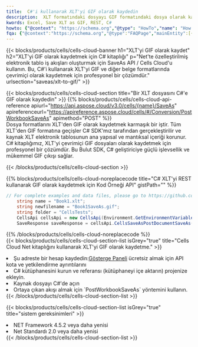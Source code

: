 ```yaml
---
title:  C#'i kullanarak XLT'yi GIF olarak kaydedin
description:  XLT formatındaki dosyayı GIF formatındaki dosya olarak kaydetmek için C# için Aspose.Cells Cloud SDK'yı kullanma.
kwords: Excel, Save XLT as GIF, REST, C#
howto: {"@context": "https://schema.org","@type": "HowTo","name": "How to save XLT as GIF using the Cells Cloud Net library.","description": "How to save XLT as GIF using the Cells Cloud Net library.","image": {"@type": "ImageObject"},"url": "/net/saveas/xlt-to-gif/","step": [{ "@type": "HowToStep","name": "How to save XLT as GIF using the Cells Cloud Net library. step 1", "image": {"@type": "ImageObject",},"url": "/net/saveas/xlt-to-gif/","text": "Register an account at <a href='https://dashboard.aspose.cloud/'>Dashboard</a> to get free API quota & authorization details",},{ "@type": "HowToStep","name": "How to save XLT as GIF using the Cells Cloud Net library. step 1", "image": {"@type": "ImageObject",},"url": "/net/saveas/xlt-to-gif/","text": "Install C# library and add the reference (import the library) to your project.",},{ "@type": "HowToStep","name": "How to save XLT as GIF using the Cells Cloud Net library. step 1", "image": {"@type": "ImageObject",},"url": "/net/saveas/xlt-to-gif/","text": "Open the source file in C#",},{ "@type": "HowToStep","name": "How to save XLT as GIF using the Cells Cloud Net library. step 1", "image": {"@type": "ImageObject",},"url": "/net/saveas/xlt-to-gif/","text": "Use the `PostWorkbookSaveAs` method to retrieve the resulting stream.",}, ],"supply": {"@type": "HowToSupply","name": "document"},"tool": [{"@type": "HowToTool","name": "Visual Studio, Visual Studio Code, Rider"},{"@type": "HowToTool","name": "Aspose Cells"}],"totalTime": "PT6M"}
fqa: {"@context":"https://schema.org","@type":"FAQPage","mainEntity":[{"@type":"Question","name":"Why save file as other formats file in C# using REST API?","acceptedAnswer":{"@type":"Answer","text":"Documents are encoded in many ways, and some files may be incompatible with the software you use. To open and read such files, just save them as appropriate file formats.<br/><ol><li>Install .NET SDK and add the reference (import the library) to your project.</li><li>Open the source file in C# using REST API.</li><li>Call the PostWorkbookSaveAsRequest() method, passing an output filename with required extension.</li><li>Get the result of save as a separate file.</li></ol>"}},{"@type":"Question","name":"What file formats can I save as with your C# library?","acceptedAnswer":{"@type":"Answer","text":"We support a variety of file formats for conversion using .NET library, including XLSX, Excel, xls , PDF, CSV, HTML, Markdown, XML, PNG, JPG, TIFF, Json, TXT and many more."}},{"@type":"Question","name":"What is the maximum allowed file size for conversion using this .NET library?","acceptedAnswer":{"@type":"Answer","text":"There are no file size limits for format conversions using .NET library."}}]}
---
```

{{< blocks/products/cells/cells-cloud-banner h1="XLT\'yi GIF olarak kaydet" h2="XLT\'yi GIF olarak kaydetmek için C# kitaplığı" p="Net\'te özelleştirilmiş elektronik tablo iş akışları oluşturmak için SaveAs API / Cells Cloud\'u kullanın. Bu, C#\'i kullanarak XLT\'yi GIF ve diğer belge formatlarında çevrimiçi olarak kaydetmek için profesyonel bir çözümdür." urlsection="saveas/xlt-to-gif/" >}}

{{< blocks/products/cells/cells-cloud-section title="Bir XLT dosyasını C#\'e GIF olarak kaydedin" >}}
{{% blocks/products/cells/cells-cloud-api-reference apiurl="https://api.aspose.cloud/v3.0/cells/{name}/SaveAs" apireferenceurl="https://apireference.aspose.cloud/cells/#/Conversion/PostWorkbookSaveAs" apimethod="POST" %}}
<br/>
Dosya formatlarını XLT'den GIF olarak kaydetmek karmaşık bir iştir. Tüm XLT'den GIF formatına geçişler C# SDK'mız tarafından gerçekleştirilir ve kaynak XLT elektronik tablosunun ana yapısal ve mantıksal içeriği korunur. C# kitaplığımız, XLT'yi çevrimiçi GIF dosyaları olarak kaydetmek için profesyonel bir çözümdür. Bu Bulut SDK, C# geliştiriciye güçlü işlevsellik ve mükemmel GIF çıkışı sağlar.

{{< /blocks/products/cells/cells-cloud-section >}}

{{% blocks/products/cells/cells-cloud-noreplacecode title="C# XLT\'yi REST kullanarak GIF olarak kaydetmek için Kod Örneği API" gistPath="" %}}
  
```cs
// For complete examples and data files, please go to https://github.com/aspose-cells-cloud/aspose-cells-cloud-dotnet/
    string name = "Book1.xlt";
    string newfilename = "Book1SaveAs.gif";
    string folder = "CellsTests";
    CellsApi cellsApi = new CellsApi(Environment.GetEnvironmentVariable("ProductClientId"), Environment.GetEnvironmentVariable("ProductClientSecret"));
    SaveResponse saveResponse = cellsApi.CellsSaveAsPostDocumentSaveAs(name, null, newfilename, null,null,folder);
```
  
{{% /blocks/products/cells/cells-cloud-noreplacecode %}}
<br/>
{{< blocks/products/cells/cells-cloud-section-list isGrey="true" title="Cells Cloud Net kitaplığını kullanarak XLT\'yi GIF olarak kaydetme." >}}
<li> Şu adreste bir hesap kaydedin:<a href="https://dashboard.aspose.cloud/">Gösterge Paneli</a> ücretsiz almak için API kota ve yetkilendirme ayrıntılarını</li>
<li>C# kütüphanesini kurun ve referansı (kütüphaneyi içe aktarın) projenize ekleyin.</li>
<li>Kaynak dosyayı C#'de açın</li>
<li>Ortaya çıkan akışı almak için `PostWorkbookSaveAs` yöntemini kullanın.</li>
{{< /blocks/products/cells/cells-cloud-section-list >}}

{{< blocks/products/cells/cells-cloud-section-list isGrey="true" title="sistem gereksinimleri" >}}
<li>NET Framework 4.5.2 veya daha yenisi</li>
<li>Net Standardı 2.0 veya daha yenisi</li>
{{< /blocks/products/cells/cells-cloud-section-list >}}
